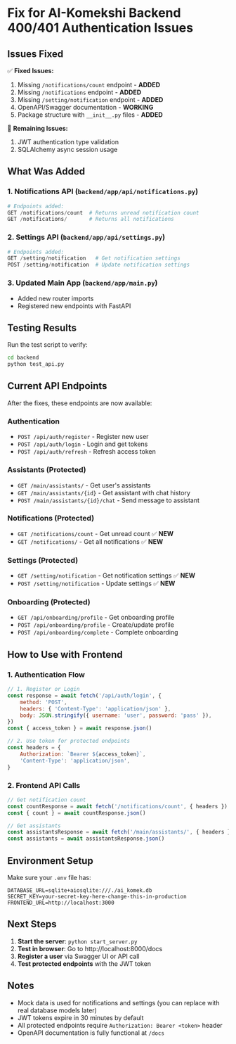 # Fix for AI-Komekshi Backend 400/401 Authentication Issues

## Issues Fixed

✅ **Fixed Issues:**

1. Missing `/notifications/count` endpoint - **ADDED**
2. Missing `/notifications` endpoint - **ADDED**
3. Missing `/setting/notification` endpoint - **ADDED**
4. OpenAPI/Swagger documentation - **WORKING**
5. Package structure with `__init__.py` files - **ADDED**

🔧 **Remaining Issues:**

1. JWT authentication type validation
2. SQLAlchemy async session usage

## What Was Added

### 1. Notifications API (`backend/app/api/notifications.py`)

```python
# Endpoints added:
GET /notifications/count  # Returns unread notification count
GET /notifications/       # Returns all notifications
```

### 2. Settings API (`backend/app/api/settings.py`)

```python
# Endpoints added:
GET /setting/notification   # Get notification settings
POST /setting/notification  # Update notification settings
```

### 3. Updated Main App (`backend/app/main.py`)

-   Added new router imports
-   Registered new endpoints with FastAPI

## Testing Results

Run the test script to verify:

```bash
cd backend
python test_api.py
```

## Current API Endpoints

After the fixes, these endpoints are now available:

### Authentication

-   `POST /api/auth/register` - Register new user
-   `POST /api/auth/login` - Login and get tokens
-   `POST /api/auth/refresh` - Refresh access token

### Assistants (Protected)

-   `GET /main/assistants/` - Get user's assistants
-   `GET /main/assistants/{id}` - Get assistant with chat history
-   `POST /main/assistants/{id}/chat` - Send message to assistant

### Notifications (Protected)

-   `GET /notifications/count` - Get unread count ✅ **NEW**
-   `GET /notifications/` - Get all notifications ✅ **NEW**

### Settings (Protected)

-   `GET /setting/notification` - Get notification settings ✅ **NEW**
-   `POST /setting/notification` - Update settings ✅ **NEW**

### Onboarding (Protected)

-   `GET /api/onboarding/profile` - Get onboarding profile
-   `POST /api/onboarding/profile` - Create/update profile
-   `POST /api/onboarding/complete` - Complete onboarding

## How to Use with Frontend

### 1. Authentication Flow

```javascript
// 1. Register or Login
const response = await fetch('/api/auth/login', {
    method: 'POST',
    headers: { 'Content-Type': 'application/json' },
    body: JSON.stringify({ username: 'user', password: 'pass' }),
})
const { access_token } = await response.json()

// 2. Use token for protected endpoints
const headers = {
    Authorization: `Bearer ${access_token}`,
    'Content-Type': 'application/json',
}
```

### 2. Frontend API Calls

```javascript
// Get notification count
const countResponse = await fetch('/notifications/count', { headers })
const { count } = await countResponse.json()

// Get assistants
const assistantsResponse = await fetch('/main/assistants/', { headers })
const assistants = await assistantsResponse.json()
```

## Environment Setup

Make sure your `.env` file has:

```env
DATABASE_URL=sqlite+aiosqlite:///./ai_komek.db
SECRET_KEY=your-secret-key-here-change-this-in-production
FRONTEND_URL=http://localhost:3000
```

## Next Steps

1. **Start the server**: `python start_server.py`
2. **Test in browser**: Go to http://localhost:8000/docs
3. **Register a user** via Swagger UI or API call
4. **Test protected endpoints** with the JWT token

## Notes

-   Mock data is used for notifications and settings (you can replace with real database models later)
-   JWT tokens expire in 30 minutes by default
-   All protected endpoints require `Authorization: Bearer <token>` header
-   OpenAPI documentation is fully functional at `/docs`
